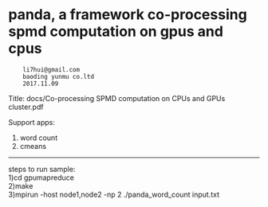 panda, a framework co-processing spmd computation on gpus and cpus
=================================================================
		li7hui@gmail.com
		baoding yunmu co.ltd
		2017.11.09

Title: docs/Co-processing SPMD computation on CPUs and GPUs cluster.pdf

Support apps:
1) word count
2) cmeans

-----------------------------------------------------------------
steps to run sample:<br>
        1)cd gpumapreduce<br>
	2)make<br>
	3)mpirun -host node1,node2 -np 2 ./panda_word_count input.txt<br>
